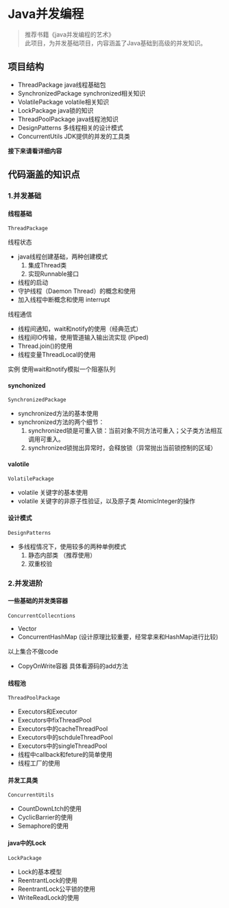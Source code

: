 # Java并发编程
> 推荐书籍《java并发编程的艺术》  
> 此项目，为并发基础项目，内容涵盖了Java基础到高级的并发知识。


## 项目结构
 * ThreadPackage         java线程基础包
 * SynchronizedPackage   synchronized相关知识
 * VolatilePackage       volatile相关知识
 * LockPackage           java锁的知识
 * ThreadPoolPackage     java线程池知识
 * DesignPatterns        多线程相关的设计模式
 * ConcurrentUtils       JDK提供的并发的工具类
 
 **接下来请看详细内容**
 
## 代码涵盖的知识点

### 1.并发基础

#### 线程基础
`ThreadPackage`

线程状态

* java线程创建基础，两种创建模式
    1. 集成Thread类
    2. 实现Runnable接口
* 线程的启动
* 守护线程（Daemon Thread）的概念和使用
* 加入线程中断概念和使用  interrupt

线程通信

* 线程间通知，wait和notify的使用（经典范式）
* 线程间IO传输，使用管道输入输出流实现 (Piped)
* Thread.join()的使用
* 线程变量ThreadLocal的使用

实例
使用wait和notify模拟一个阻塞队列

#### synchonized

`SynchronizedPackage`
* synchronized方法的基本使用
* synchronized方法的两个细节： 
    1. synchronized锁是可重入锁：当前对象不同方法可重入；父子类方法相互调用可重入。
    2. synchronized锁抛出异常时，会释放锁（异常抛出当前锁控制的区域）
   
#### valotile 
`VolatilePackage`
* volatile 关键字的基本使用
* volatile 关键字的非原子性验证，以及原子类 AtomicInteger的操作
    
 
#### 设计模式
`DesignPatterns`
* 多线程情况下，使用较多的两种单例模式
    1. 静态内部类 （推荐使用）
    2. 双重校验
    
### 2.并发进阶

#### 一些基础的并发类容器
`ConcurrentCollecntions`
* Vector
* ConcurrentHashMap (设计原理比较重要，经常拿来和HashMap进行比较)

以上集合不做code
* CopyOnWrite容器  具体看源码的add方法

#### 线程池
`ThreadPoolPackage`
* Executors和Executor
* Executors中fixThreadPool
* Executors中的cacheThreadPool
* Executors中的schduleThreadPool
* Executors中的singleThreadPool
* 线程中callback和feture的简单使用
* 线程工厂的使用

#### 并发工具类
`ConcurrentUtils`
* CountDownLtch的使用
* CyclicBarrier的使用
* Semaphore的使用

#### java中的Lock
`LockPackage`
* Lock的基本模型
* ReentrantLock的使用
* ReentrantLock公平锁的使用
* WriteReadLock的使用